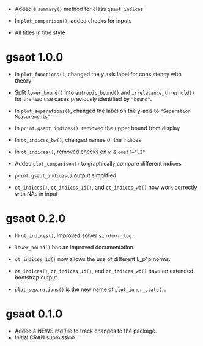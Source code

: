 * Added a `summary()` method for class `gsaot_indices`

* In `plot_comparison()`, added checks for inputs

* All titles in title style

# gsaot 1.0.0

* In `plot_functions()`, changed the y axis label for consistency with theory

* Split `lower_bound()` into `entropic_bound()` and `irrelevance_threshold()` for 
  the two use cases previously identified by `"bound"`.

* In `plot_separations()`, changed the label on the y-axis to `"Separation Measurements"`

* In `print.gsaot_indices()`, removed the upper bound from display

* In `ot_indices_bw()`, changed names of the indices

* In `ot_indices()`, removed checks on `y` is `cost!="L2"`

* Added `plot_comparison()` to graphically compare different indices

* `print.gsaot_indices()` output simplified 

* `ot_indices()`, `ot_indices_1d()`, and `ot_indices_wb()` now work correctly with NAs in input

# gsaot 0.2.0

* In `ot_indices()`, improved solver `sinkhorn_log`.

* `lower_bound()` has an improved documentation.

* `ot_indices_1d()` now allows the use of different L_p^p norms.

* `ot_indices()`, `ot_indices_1d()`, and `ot_indices_wb()` have an extended bootstrap output.

* `plot_separations()` is the new name of `plot_inner_stats()`.

# gsaot 0.1.0

* Added a NEWS.md file to track changes to the package.
* Initial CRAN submission.
